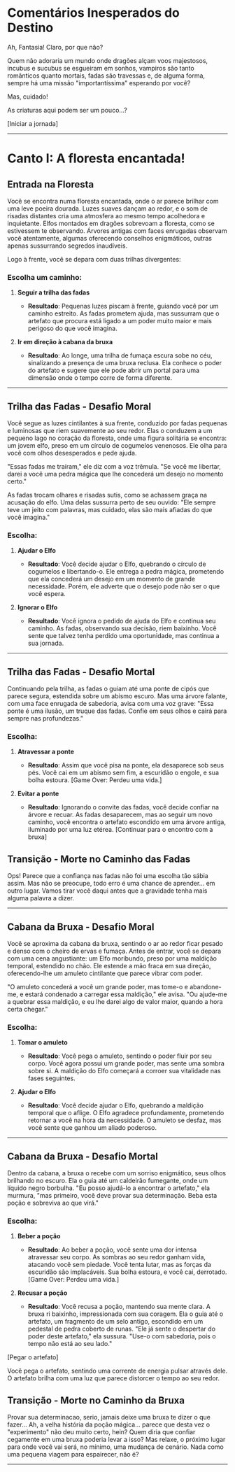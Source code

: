 # Comentários Inesperados do Destino

Ah, Fantasia! Claro, por que não? 

Quem não adoraria um mundo onde dragões alçam voos majestosos, incubus e sucubus se esgueiram em sonhos, vampiros são tanto românticos quanto mortais, fadas são travessas e, de alguma forma, sempre há uma missão "importantíssima" esperando por você? 

Mas, cuidado! 

As criaturas aqui podem ser um pouco...?

[Iniciar a jornada]

---
# Canto I: A floresta encantada!

## Entrada na Floresta

Você se encontra numa floresta encantada, onde o ar parece brilhar com uma leve poeira dourada. Luzes suaves dançam ao redor, e o som de risadas distantes cria uma atmosfera ao mesmo tempo acolhedora e inquietante. Elfos montados em dragões sobrevoam a floresta, como se estivessem te observando. Árvores antigas com faces enrugadas observam você atentamente, algumas oferecendo conselhos enigmáticos, outras apenas sussurrando segredos inaudíveis.

Logo à frente, você se depara com duas trilhas divergentes:

### Escolha um caminho:

1. **Seguir a trilha das fadas**
   - **Resultado**: Pequenas luzes piscam à frente, guiando você por um caminho estreito. As fadas prometem ajuda, mas sussurram que o artefato que procura está ligado a um poder muito maior e mais perigoso do que você imagina.
   
2. **Ir em direção à cabana da bruxa**
   - **Resultado**: Ao longe, uma trilha de fumaça escura sobe no céu, sinalizando a presença de uma bruxa reclusa. Ela conhece o poder do artefato e sugere que ele pode abrir um portal para uma dimensão onde o tempo corre de forma diferente.

---

## Trilha das Fadas - Desafio Moral

Você segue as luzes cintilantes à sua frente, conduzido por fadas pequenas e luminosas que riem suavemente ao seu redor. Elas o conduzem a um pequeno lago no coração da floresta, onde uma figura solitária se encontra: um jovem elfo, preso em um círculo de cogumelos venenosos. Ele olha para você com olhos desesperados e pede ajuda.

"Essas fadas me traíram," ele diz com a voz trêmula. "Se você me libertar, darei a você uma pedra mágica que lhe concederá um desejo no momento certo."

As fadas trocam olhares e risadas sutis, como se achassem graça na acusação do elfo. Uma delas sussurra perto de seu ouvido: "Ele sempre teve um jeito com palavras, mas cuidado, elas são mais afiadas do que você imagina."

### Escolha:

1. **Ajudar o Elfo**
   - **Resultado**: Você decide ajudar o Elfo, quebrando o círculo de cogumelos e libertando-o. Ele entrega a pedra mágica, prometendo que ela concederá um desejo em um momento de grande necessidade. Porém, ele adverte que o desejo pode não ser o que você espera.
   
2. **Ignorar o Elfo**
   - **Resultado**: Você ignora o pedido de ajuda do Elfo e continua seu caminho. As fadas, observando sua decisão, riem baixinho. Você sente que talvez tenha perdido uma oportunidade, mas continua a sua jornada.

---

## Trilha das Fadas - Desafio Mortal

Continuando pela trilha, as fadas o guiam até uma ponte de cipós que parece segura, estendida sobre um abismo escuro. Mas uma árvore falante, com uma face enrugada de sabedoria, avisa com uma voz grave: "Essa ponte é uma ilusão, um truque das fadas. Confie em seus olhos e cairá para sempre nas profundezas."

### Escolha:

1. **Atravessar a ponte**
   - **Resultado**: Assim que você pisa na ponte, ela desaparece sob seus pés. Você cai em um abismo sem fim, a escuridão o engole, e sua bolha estoura. [Game Over: Perdeu uma vida.]

2. **Evitar a ponte**
   - **Resultado**: Ignorando o convite das fadas, você decide confiar na árvore e recuar. As fadas desaparecem, mas ao seguir um novo caminho, você encontra o artefato escondido em uma árvore antiga, iluminado por uma luz etérea. [Continuar para o encontro com a bruxa]

## Transição - Morte no Caminho das Fadas

Ops! Parece que a confiança nas fadas não foi uma escolha tão sábia assim. Mas não se preocupe, todo erro é uma chance de aprender... em outro lugar. Vamos tirar você daqui antes que a gravidade tenha mais alguma palavra a dizer.

---

## Cabana da Bruxa - Desafio Moral

Você se aproxima da cabana da bruxa, sentindo o ar ao redor ficar pesado e denso com o cheiro de ervas e fumaça. Antes de entrar, você se depara com uma cena angustiante: um Elfo moribundo, preso por uma maldição temporal, estendido no chão. Ele estende a mão fraca em sua direção, oferecendo-lhe um amuleto cintilante que parece vibrar com poder.

"O amuleto concederá a você um grande poder, mas tome-o e abandone-me, e estará condenado a carregar essa maldição," ele avisa. "Ou ajude-me a quebrar essa maldição, e eu lhe darei algo de valor maior, quando a hora certa chegar."

### Escolha:

1. **Tomar o amuleto**
   - **Resultado**: Você pega o amuleto, sentindo o poder fluir por seu corpo. Você agora possui um grande poder, mas sente uma sombra sobre si. A maldição do Elfo começará a corroer sua vitalidade nas fases seguintes. 

2. **Ajudar o Elfo**
   - **Resultado**: Você decide ajudar o Elfo, quebrando a maldição temporal que o aflige. O Elfo agradece profundamente, prometendo retornar a você na hora da necessidade. O amuleto se desfaz, mas você sente que ganhou um aliado poderoso. 
   
---

## Cabana da Bruxa - Desafio Mortal

Dentro da cabana, a bruxa o recebe com um sorriso enigmático, seus olhos brilhando no escuro. Ela o guia até um caldeirão fumegante, onde um líquido negro borbulha. "Eu posso ajudá-lo a encontrar o artefato," ela murmura, "mas primeiro, você deve provar sua determinação. Beba esta poção e sobreviva ao que virá."

### Escolha:

1. **Beber a poção**
   - **Resultado**: Ao beber a poção, você sente uma dor intensa atravessar seu corpo. As sombras ao seu redor ganham vida, atacando você sem piedade. Você tenta lutar, mas as forças da escuridão são implacáveis. Sua bolha estoura, e você cai, derrotado. [Game Over: Perdeu uma vida.]

2. **Recusar a poção**
   - **Resultado**: Você recusa a poção, mantendo sua mente clara. A bruxa ri baixinho, impressionada com sua coragem. Ela o guia até o artefato, um fragmento de um selo antigo, escondido em um pedestal de pedra coberto de runas. "Ele já sente o despertar do poder deste artefato," ela sussura. "Use-o com sabedoria, pois o tempo não está ao seu lado."
   
[Pegar o artefato]

Você pega o artefato, sentindo uma corrente de energia pulsar através dele. O artefato brilha com uma luz que parece distorcer o tempo ao seu redor.

## Transição - Morte no Caminho da Bruxa

Provar sua determinacao, serio, jamais deixe uma bruxa te dizer o que fazer...
Ah, a velha história da poção mágica... parece que desta vez o "experimento" não deu muito certo, hein? Quem diria que confiar cegamente em uma bruxa poderia levar a isso? Mas relaxe, o próximo lugar para onde você vai será, no mínimo, uma mudança de cenário. Nada como uma pequena viagem para espairecer, não é?

---




